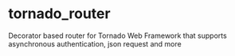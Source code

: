 
# tornado_router

Decorator based router for Tornado Web Framework that supports asynchronous authentication, json request and more

